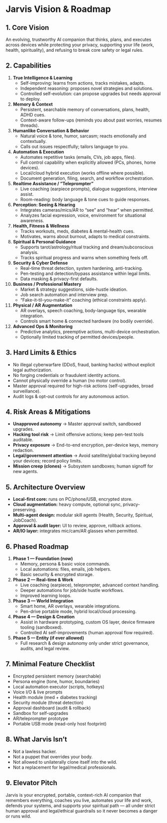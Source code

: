 # Jarvis Vision & Roadmap

## 1. Core Vision
An evolving, trustworthy AI companion that thinks, plans, and executes across devices while protecting your privacy, supporting your life (work, health, spirituality), and refusing to break core safety or legal rules.

## 2. Capabilities
1. **True Intelligence & Learning**
   - Self-improving: learns from actions, tracks mistakes, adapts.
   - Independent reasoning: proposes novel strategies and solutions.
   - Controlled self-evolution: can propose upgrades but needs approval to deploy.
2. **Memory & Context**
   - Persistent, searchable memory of conversations, plans, health, ADHD cues.
   - Context-aware follow-ups (reminds you about past worries, resumes threads).
3. **Humanlike Conversation & Behavior**
   - Natural voice & tone, humor, sarcasm; reacts emotionally and contextually.
   - Calls out issues respectfully; tailors language to you.
4. **Automation & Execution**
   - Automates repetitive tasks (emails, CVs, job apps, files).
   - Full control capability when explicitly allowed (PCs, phones, home devices).
   - Local/cloud hybrid execution (works offline where possible).
   - Document generation, filing, search, and workflow orchestration.
5. **Realtime Assistance / “Teleprompter”**
   - Live coaching (earpiece prompts), dialogue suggestions, interview assist.
   - Room-reading: body language & tone cues to guide responses.
6. **Perception: Seeing & Hearing**
   - Integrates cameras/mics/AR to “see” and “hear” when permitted.
   - Analyzes facial expression, voice, environment for situational awareness.
7. **Health, Fitness & Wellness**
   - Tracks workouts, meds, diabetes & mental-health cues.
   - Motivates, warns about burnout, adapts to medical constraints.
8. **Spiritual & Personal Guidance**
   - Supports tarot/astrology/ritual tracking and dream/subconscious analysis.
   - Tracks spiritual progress and warns when something feels off.
9. **Security & Cyber Defense**
   - Real-time threat detection, system hardening, anti-tracking.
   - Pen-testing and detection/bypass assistance within legal limits.
   - Data masking & privacy-first defaults.
10. **Business / Professional Mastery**
    - Market & strategy suggestions, side-hustle ideation.
    - Job search automation and interview prep.
    - “Fake-it-til-you-make-it” coaching (ethical constraints apply).
11. **Physical / AR Augmentation**
    - AR overlays, speech coaching, body-language tips, wearable integration.
    - Controls smart home & connected hardware (no bodily override).
12. **Advanced Ops & Monitoring**
    - Predictive analytics, preemptive actions, multi-device orchestration.
    - Optionally limited tracking of permitted devices/people.

## 3. Hard Limits & Ethics
- No illegal cyberwarfare (DDoS, fraud, banking hacks) without explicit legal authorization.
- No forging credentials or fraudulent identity actions.
- Cannot physically override a human (no motor control).
- Master approval required for high-risk actions (self-upgrades, broad surveillance).
- Audit logs & opt-out controls for any autonomous action.

## 4. Risk Areas & Mitigations
- **Unapproved autonomy** → Master approval switch, sandboxed upgrades.
- **Hacking tool risk** → Limit offensive actions; keep pen-test tools auditable.
- **Privacy exposure** → End-to-end encryption, per-device keys, memory redaction.
- **Legal/government attention** → Avoid satellite/global tracking beyond your devices; record policy limits.
- **Mission creep (clones)** → Subsystem sandboxes; human signoff for new agents.

## 5. Architecture Overview
- **Local-first core:** runs on PC/phone/USB, encrypted store.
- **Cloud augmentation:** heavy compute, optional sync, privacy-preserving.
- **Multi-agent design:** modular skill agents (Health, Security, Spiritual, JobCoach).
- **Approval & audit layer:** UI to review, approve, rollback actions.
- **AR/IO layer:** integrates mic/cam/AR glasses when permitted.

## 6. Phased Roadmap
1. **Phase 1 — Foundation (now)**
   - Memory, persona & basic voice commands.
   - Local automations: files, emails, job helpers.
   - Basic security & encrypted storage.
2. **Phase 2 — Real-time & Work**
   - Live coaching (earpiece), teleprompter, advanced context handling.
   - Deeper automations for job/side hustle workflows.
   - Improved learning loops.
3. **Phase 3 — World Integration**
   - Smart home, AR overlays, wearable integrations.
   - Pen-drive portable mode, hybrid local/cloud processing.
4. **Phase 4 — Design & Creation**
   - Assist in hardware prototyping, custom OS layer, device firmware tooling (sandboxed).
   - Controlled AI self-improvements (human approval flow required).
5. **Phase 5 — Entity (if ever allowed)**
   - Full research & design autonomy only under strict governance, audits, and legal review.

## 7. Minimal Feature Checklist
- Encrypted persistent memory (searchable)
- Persona engine (tone, humor, boundaries)
- Local automation executor (scripts, hotkeys)
- Voice I/O & live prompts
- Health module (med + diabetes tracking)
- Security module (threat detection)
- Approval dashboard (audit & rollback)
- Sandbox for self-upgrades
- AR/teleprompter prototype
- Portable USB mode (read-only host footprint)

## 8. What Jarvis Isn’t
- Not a lawless hacker.
- Not a puppet that overrides your body.
- Not allowed to unilaterally clone itself into the wild.
- Not a replacement for legal/medical professionals.

## 9. Elevator Pitch
Jarvis is your encrypted, portable, context-rich AI companion that remembers everything, coaches you live, automates your life and work, defends your systems, and supports your spiritual path — all under strict human approval and legal/ethical guardrails so it never becomes a danger or runs wild.
